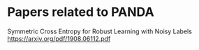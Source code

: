 # Papers related to PANDA 


Symmetric Cross Entropy for Robust Learning with Noisy Labels
https://arxiv.org/pdf/1908.06112.pdf
